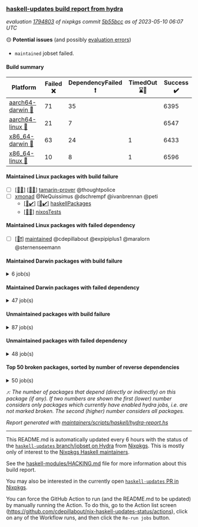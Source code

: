 ### [haskell-updates build report from hydra](https://hydra.nixos.org/jobset/nixpkgs/haskell-updates)
*evaluation [1794803](https://hydra.nixos.org/eval/1794803) of nixpkgs commit [5b55bcc](https://github.com/NixOS/nixpkgs/commits/5b55bccfe26c0f9dde7b4cad4a2bc4b90d1d00b6) as of 2023-05-10 06:07 UTC*

:yellow_circle: **Potential issues** (and possibly [evaluation errors](https://hydra.nixos.org/jobset/nixpkgs/haskell-updates))
  * `maintained` jobset failed.

#### Build summary

 | Platform | Failed :x: | DependencyFailed :heavy_exclamation_mark: | TimedOut :hourglass::no_entry_sign: | Success :heavy_check_mark: | 
 | --- | --- | --- | --- | --- | 
 | [aarch64-darwin :green_apple:](https://hydra.nixos.org/eval/1794803?filter=.aarch64-darwin) | 71 | 35 |  | 6395 | 
 | [aarch64-linux :iphone:](https://hydra.nixos.org/eval/1794803?filter=.aarch64-linux) | 21 | 7 |  | 6547 | 
 | [x86_64-darwin :apple:](https://hydra.nixos.org/eval/1794803?filter=.x86_64-darwin) | 63 | 24 | 1 | 6433 | 
 | [x86_64-linux :penguin:](https://hydra.nixos.org/eval/1794803?filter=.x86_64-linux) | 10 | 8 | 1 | 6596 | 
#### Maintained Linux packages with build failure
- [ ] [[:iphone::x:]](https://hydra.nixos.org/build/219206691) [[:penguin::x:]](https://hydra.nixos.org/build/219211399) [tamarin-prover](https://hydra.nixos.org/eval/1794803?filter=tamarin-prover) @thoughtpolice
- [ ] [xmonad](https://hydra.nixos.org/eval/1794803?filter=xmonad) @NeQuissimus @dschrempf @ivanbrennan @peti
  - [[:iphone::heavy_check_mark:]](https://hydra.nixos.org/build/219199025) [[:penguin::heavy_check_mark:]](https://hydra.nixos.org/build/219191350) [haskellPackages](https://hydra.nixos.org/eval/1794803?filter=haskellPackages.xmonad)
  -  [[:penguin::x:]](https://hydra.nixos.org/build/219248113) [nixosTests](https://hydra.nixos.org/eval/1794803?filter=nixosTests.xmonad)
#### Maintained Linux packages with failed dependency
- [ ] [[:penguin::heavy_exclamation_mark:]](https://hydra.nixos.org/build/219248091) [maintained](https://hydra.nixos.org/eval/1794803?filter=maintained) @cdepillabout @expipiplus1 @maralorn @sternenseemann
#### Maintained Darwin packages with build failure
<details><summary>6 job(s) </summary>

- [ ] [ghc942](https://hydra.nixos.org/eval/1794803?filter=ghc942) @cdepillabout @expipiplus1 @guibou @maralorn @sternenseemann
  - [[:green_apple::heavy_check_mark:]](https://hydra.nixos.org/build/219206786) [[:apple::heavy_check_mark:]](https://hydra.nixos.org/build/219212121) [haskell.compiler](https://hydra.nixos.org/eval/1794803?filter=haskell.compiler.ghc942)
  - [[:green_apple::heavy_check_mark:]](https://hydra.nixos.org/build/219199824) [[:apple::x:]](https://hydra.nixos.org/build/219214304) [haskell.compiler.native-bignum](https://hydra.nixos.org/eval/1794803?filter=haskell.compiler.native-bignum.ghc942)
- [ ] [gitit](https://hydra.nixos.org/eval/1794803?filter=gitit) @Profpatsch @sternenseemann
  - [[:green_apple::x:]](https://hydra.nixos.org/build/219197421) [[:apple::heavy_check_mark:]](https://hydra.nixos.org/build/219216497) [toplevel](https://hydra.nixos.org/eval/1794803?filter=gitit)
  - [[:green_apple::heavy_check_mark:]](https://hydra.nixos.org/build/219207933) [[:apple::heavy_check_mark:]](https://hydra.nixos.org/build/219216311) [haskellPackages](https://hydra.nixos.org/eval/1794803?filter=haskellPackages.gitit)
</details>

#### Maintained Darwin packages with failed dependency
<details><summary>47 job(s) </summary>

- [ ] [cabal2nix](https://hydra.nixos.org/eval/1794803?filter=cabal2nix) @sternenseemann
  - [[:green_apple::heavy_exclamation_mark:]](https://hydra.nixos.org/build/219231094) [[:apple::heavy_exclamation_mark:]](https://hydra.nixos.org/build/219231087) [toplevel](https://hydra.nixos.org/eval/1794803?filter=cabal2nix)
  - [[:green_apple::heavy_check_mark:]](https://hydra.nixos.org/build/219199806) [[:apple::heavy_check_mark:]](https://hydra.nixos.org/build/219193141) [haskell.packages.ghc8107](https://hydra.nixos.org/eval/1794803?filter=haskell.packages.ghc8107.cabal2nix)
  -  [[:apple::heavy_check_mark:]](https://hydra.nixos.org/build/219199709) [haskell.packages.ghc884](https://hydra.nixos.org/eval/1794803?filter=haskell.packages.ghc884.cabal2nix)
  - [[:green_apple::heavy_check_mark:]](https://hydra.nixos.org/build/219216702) [[:apple::heavy_check_mark:]](https://hydra.nixos.org/build/219196500) [haskell.packages.ghc902](https://hydra.nixos.org/eval/1794803?filter=haskell.packages.ghc902.cabal2nix)
  - [[:green_apple::heavy_check_mark:]](https://hydra.nixos.org/build/219194533) [[:apple::heavy_check_mark:]](https://hydra.nixos.org/build/219215169) [haskell.packages.ghc924](https://hydra.nixos.org/eval/1794803?filter=haskell.packages.ghc924.cabal2nix)
  - [[:green_apple::heavy_check_mark:]](https://hydra.nixos.org/build/219198999) [[:apple::heavy_check_mark:]](https://hydra.nixos.org/build/219204375) [haskell.packages.ghc925](https://hydra.nixos.org/eval/1794803?filter=haskell.packages.ghc925.cabal2nix)
  - [[:green_apple::heavy_check_mark:]](https://hydra.nixos.org/build/219192578) [[:apple::heavy_check_mark:]](https://hydra.nixos.org/build/219197198) [haskell.packages.ghc926](https://hydra.nixos.org/eval/1794803?filter=haskell.packages.ghc926.cabal2nix)
  - [[:green_apple::heavy_check_mark:]](https://hydra.nixos.org/build/219195695) [[:apple::heavy_check_mark:]](https://hydra.nixos.org/build/219199571) [haskell.packages.ghc927](https://hydra.nixos.org/eval/1794803?filter=haskell.packages.ghc927.cabal2nix)
  - [[:green_apple::heavy_check_mark:]](https://hydra.nixos.org/build/219193476) [[:apple::heavy_check_mark:]](https://hydra.nixos.org/build/219192737) [haskell.packages.ghc945](https://hydra.nixos.org/eval/1794803?filter=haskell.packages.ghc945.cabal2nix)
  - [[:green_apple::heavy_check_mark:]](https://hydra.nixos.org/build/219207103) [[:apple::heavy_check_mark:]](https://hydra.nixos.org/build/219195317) [haskellPackages](https://hydra.nixos.org/eval/1794803?filter=haskellPackages.cabal2nix)
- [ ] [cachix](https://hydra.nixos.org/eval/1794803?filter=cachix) @domenkozar
  - [[:green_apple::heavy_exclamation_mark:]](https://hydra.nixos.org/build/219231060) [[:apple::heavy_exclamation_mark:]](https://hydra.nixos.org/build/219231054) [toplevel](https://hydra.nixos.org/eval/1794803?filter=cachix)
  - [[:green_apple::heavy_check_mark:]](https://hydra.nixos.org/build/219191837) [[:apple::heavy_check_mark:]](https://hydra.nixos.org/build/219211540) [haskellPackages](https://hydra.nixos.org/eval/1794803?filter=haskellPackages.cachix)
- [ ] [[:green_apple::heavy_exclamation_mark:]](https://hydra.nixos.org/build/219231112) [[:apple::heavy_exclamation_mark:]](https://hydra.nixos.org/build/219231001) [haskellPackages.cachix_1_3_3](https://hydra.nixos.org/eval/1794803?filter=haskellPackages.cachix_1_3_3) @domenkozar
- [ ] [ghc](https://hydra.nixos.org/eval/1794803?filter=ghc) @cdepillabout @expipiplus1 @guibou @maralorn @sternenseemann
  - [[:green_apple::heavy_check_mark:]](https://hydra.nixos.org/build/219215773) [[:apple::heavy_check_mark:]](https://hydra.nixos.org/build/219192514) [haskellPackages](https://hydra.nixos.org/eval/1794803?filter=haskellPackages.ghc)
  - [[:green_apple::heavy_check_mark:]](https://hydra.nixos.org/build/219247930) [[:apple::heavy_check_mark:]](https://hydra.nixos.org/build/219247940) [pkgsCross.ghcjs.haskell.packages.ghcHEAD](https://hydra.nixos.org/eval/1794803?filter=pkgsCross.ghcjs.haskell.packages.ghcHEAD.ghc)
  - [[:green_apple::heavy_exclamation_mark:]](https://hydra.nixos.org/build/219231018) [[:apple::heavy_exclamation_mark:]](https://hydra.nixos.org/build/219231066) [pkgsCross.ghcjs.haskellPackages](https://hydra.nixos.org/eval/1794803?filter=pkgsCross.ghcjs.haskellPackages.ghc)
- [ ] [[:green_apple::heavy_exclamation_mark:]](https://hydra.nixos.org/build/219230973) [[:apple::heavy_exclamation_mark:]](https://hydra.nixos.org/build/219230978) [hci](https://hydra.nixos.org/eval/1794803?filter=hci) @roberth
- [ ] [hercules-ci-agent](https://hydra.nixos.org/eval/1794803?filter=hercules-ci-agent) @roberth
  - [[:green_apple::heavy_exclamation_mark:]](https://hydra.nixos.org/build/219230989) [[:apple::heavy_exclamation_mark:]](https://hydra.nixos.org/build/219230963) [toplevel](https://hydra.nixos.org/eval/1794803?filter=hercules-ci-agent)
  - [[:green_apple::heavy_exclamation_mark:]](https://hydra.nixos.org/build/219231036) [[:apple::heavy_exclamation_mark:]](https://hydra.nixos.org/build/219231027) [haskellPackages](https://hydra.nixos.org/eval/1794803?filter=haskellPackages.hercules-ci-agent)
- [ ] [[:green_apple::heavy_exclamation_mark:]](https://hydra.nixos.org/build/219230999) [[:apple::heavy_exclamation_mark:]](https://hydra.nixos.org/build/219231093) [haskellPackages.hercules-ci-cli](https://hydra.nixos.org/eval/1794803?filter=haskellPackages.hercules-ci-cli) @roberth
- [ ] [[:green_apple::heavy_exclamation_mark:]](https://hydra.nixos.org/build/219231012) [[:apple::heavy_exclamation_mark:]](https://hydra.nixos.org/build/219230983) [haskellPackages.hercules-ci-cnix-expr](https://hydra.nixos.org/eval/1794803?filter=haskellPackages.hercules-ci-cnix-expr) @roberth
- [ ] [hercules-ci-cnix-store](https://hydra.nixos.org/eval/1794803?filter=hercules-ci-cnix-store) @roberth
  - [[:green_apple::heavy_exclamation_mark:]](https://hydra.nixos.org/build/219231020) [[:apple::heavy_exclamation_mark:]](https://hydra.nixos.org/build/219230976) [haskellPackages](https://hydra.nixos.org/eval/1794803?filter=haskellPackages.hercules-ci-cnix-store)
  - [[:green_apple::heavy_exclamation_mark:]](https://hydra.nixos.org/build/219231063) [[:apple::heavy_exclamation_mark:]](https://hydra.nixos.org/build/219230979) [tests.haskell.cabalSdist](https://hydra.nixos.org/eval/1794803?filter=tests.haskell.cabalSdist.hercules-ci-cnix-store)
- [ ] [nix-paths](https://hydra.nixos.org/eval/1794803?filter=nix-paths) @peti
  - [[:green_apple::heavy_exclamation_mark:]](https://hydra.nixos.org/build/219231091) [[:apple::heavy_exclamation_mark:]](https://hydra.nixos.org/build/219230964) [haskell.packages.ghc8107](https://hydra.nixos.org/eval/1794803?filter=haskell.packages.ghc8107.nix-paths)
  -  [[:apple::heavy_exclamation_mark:]](https://hydra.nixos.org/build/219230960) [haskell.packages.ghc884](https://hydra.nixos.org/eval/1794803?filter=haskell.packages.ghc884.nix-paths)
  - [[:green_apple::heavy_exclamation_mark:]](https://hydra.nixos.org/build/219231088) [[:apple::heavy_exclamation_mark:]](https://hydra.nixos.org/build/219231003) [haskell.packages.ghc902](https://hydra.nixos.org/eval/1794803?filter=haskell.packages.ghc902.nix-paths)
  - [[:green_apple::heavy_exclamation_mark:]](https://hydra.nixos.org/build/219231040) [[:apple::heavy_exclamation_mark:]](https://hydra.nixos.org/build/219231007) [haskell.packages.ghc924](https://hydra.nixos.org/eval/1794803?filter=haskell.packages.ghc924.nix-paths)
  - [[:green_apple::heavy_exclamation_mark:]](https://hydra.nixos.org/build/219231019) [[:apple::heavy_exclamation_mark:]](https://hydra.nixos.org/build/219231055) [haskell.packages.ghc925](https://hydra.nixos.org/eval/1794803?filter=haskell.packages.ghc925.nix-paths)
  - [[:green_apple::heavy_exclamation_mark:]](https://hydra.nixos.org/build/219230996) [[:apple::heavy_exclamation_mark:]](https://hydra.nixos.org/build/219231114) [haskell.packages.ghc926](https://hydra.nixos.org/eval/1794803?filter=haskell.packages.ghc926.nix-paths)
  - [[:green_apple::heavy_exclamation_mark:]](https://hydra.nixos.org/build/219231061) [[:apple::heavy_exclamation_mark:]](https://hydra.nixos.org/build/219231023) [haskell.packages.ghc927](https://hydra.nixos.org/eval/1794803?filter=haskell.packages.ghc927.nix-paths)
  - [[:green_apple::heavy_exclamation_mark:]](https://hydra.nixos.org/build/219231102) [[:apple::heavy_exclamation_mark:]](https://hydra.nixos.org/build/219230981) [haskell.packages.ghc945](https://hydra.nixos.org/eval/1794803?filter=haskell.packages.ghc945.nix-paths)
  - [[:green_apple::heavy_exclamation_mark:]](https://hydra.nixos.org/build/219231064) [[:apple::heavy_exclamation_mark:]](https://hydra.nixos.org/build/219231089) [haskell.packages.ghc961](https://hydra.nixos.org/eval/1794803?filter=haskell.packages.ghc961.nix-paths)
  - [[:green_apple::heavy_exclamation_mark:]](https://hydra.nixos.org/build/219231041) [[:apple::heavy_exclamation_mark:]](https://hydra.nixos.org/build/219230961) [haskellPackages](https://hydra.nixos.org/eval/1794803?filter=haskellPackages.nix-paths)
- [ ] [nvfetcher](https://hydra.nixos.org/eval/1794803?filter=nvfetcher) @berberman
  - [[:green_apple::heavy_exclamation_mark:]](https://hydra.nixos.org/build/219231026) [[:apple::heavy_exclamation_mark:]](https://hydra.nixos.org/build/219231014) [toplevel](https://hydra.nixos.org/eval/1794803?filter=nvfetcher)
  - [[:green_apple::heavy_exclamation_mark:]](https://hydra.nixos.org/build/219231068) [[:apple::heavy_exclamation_mark:]](https://hydra.nixos.org/build/219231106) [haskellPackages](https://hydra.nixos.org/eval/1794803?filter=haskellPackages.nvfetcher)
- [ ] [[:green_apple::heavy_exclamation_mark:]](https://hydra.nixos.org/build/219198909) [[:apple::heavy_exclamation_mark:]](https://hydra.nixos.org/build/219189818) [haskellPackages.streamly-archive](https://hydra.nixos.org/eval/1794803?filter=haskellPackages.streamly-archive) @shlok
- [ ] [[:green_apple::heavy_exclamation_mark:]](https://hydra.nixos.org/build/219201038) [[:apple::heavy_exclamation_mark:]](https://hydra.nixos.org/build/219214899) [haskellPackages.streamly-lmdb](https://hydra.nixos.org/eval/1794803?filter=haskellPackages.streamly-lmdb) @shlok
- [ ] [update-nix-fetchgit](https://hydra.nixos.org/eval/1794803?filter=update-nix-fetchgit) @expipiplus1 @sorki
  - [[:green_apple::heavy_exclamation_mark:]](https://hydra.nixos.org/build/219231090) [[:apple::heavy_exclamation_mark:]](https://hydra.nixos.org/build/219231017) [toplevel](https://hydra.nixos.org/eval/1794803?filter=update-nix-fetchgit)
  - [[:green_apple::heavy_exclamation_mark:]](https://hydra.nixos.org/build/219231103) [[:apple::heavy_exclamation_mark:]](https://hydra.nixos.org/build/219231073) [haskellPackages](https://hydra.nixos.org/eval/1794803?filter=haskellPackages.update-nix-fetchgit)
</details>

#### Unmaintained packages with build failure
<details><summary>87 job(s) </summary>

- [ ] [[:green_apple::x:]](https://hydra.nixos.org/build/219201136) [[:iphone::heavy_check_mark:]](https://hydra.nixos.org/build/219214302) [[:apple::heavy_check_mark:]](https://hydra.nixos.org/build/219205904) [[:penguin::heavy_check_mark:]](https://hydra.nixos.org/build/219189776) [haskellPackages.di-core](https://hydra.nixos.org/eval/1794803?filter=haskellPackages.di-core)  :arrow_heading_up: 8 | 11
- [ ] [[:green_apple::heavy_check_mark:]](https://hydra.nixos.org/build/219202605) [[:iphone::heavy_check_mark:]](https://hydra.nixos.org/build/219190722) [[:apple::heavy_check_mark:]](https://hydra.nixos.org/build/219209061) [[:penguin::x:]](https://hydra.nixos.org/build/219195171) [haskellPackages.scheduler](https://hydra.nixos.org/eval/1794803?filter=haskellPackages.scheduler)  :arrow_heading_up: 4 | 11
- [ ] [[:green_apple::heavy_check_mark:]](https://hydra.nixos.org/build/219204081) [[:iphone::x:]](https://hydra.nixos.org/build/219208713) [[:apple::heavy_check_mark:]](https://hydra.nixos.org/build/219193602) [[:penguin::heavy_check_mark:]](https://hydra.nixos.org/build/219190208) [haskellPackages.aern2-mp](https://hydra.nixos.org/eval/1794803?filter=haskellPackages.aern2-mp)  :arrow_heading_up: 3 | 6
- [ ] [[:green_apple::x:]](https://hydra.nixos.org/build/219216755) [[:iphone::heavy_check_mark:]](https://hydra.nixos.org/build/219192662) [[:apple::heavy_check_mark:]](https://hydra.nixos.org/build/219210886) [[:penguin::heavy_check_mark:]](https://hydra.nixos.org/build/219207716) [haskellPackages.junit-xml](https://hydra.nixos.org/eval/1794803?filter=haskellPackages.junit-xml)  :arrow_heading_up: 1 | 9
- [ ] [[:green_apple::x:]](https://hydra.nixos.org/build/219207130) [[:iphone::x:]](https://hydra.nixos.org/build/219204805) [[:apple::heavy_check_mark:]](https://hydra.nixos.org/build/219205082) [[:penguin::heavy_check_mark:]](https://hydra.nixos.org/build/219198260) [haskellPackages.hw-simd](https://hydra.nixos.org/eval/1794803?filter=haskellPackages.hw-simd)  :arrow_heading_up: 1 | 8
- [ ] [[:green_apple::heavy_check_mark:]](https://hydra.nixos.org/build/219196316) [[:iphone::heavy_check_mark:]](https://hydra.nixos.org/build/219189735) [[:apple::x:]](https://hydra.nixos.org/build/219192979) [[:penguin::heavy_check_mark:]](https://hydra.nixos.org/build/219211138) [haskellPackages.generics-eot](https://hydra.nixos.org/eval/1794803?filter=haskellPackages.generics-eot)  :arrow_heading_up: 1 | 5
- [ ] [[:green_apple::x:]](https://hydra.nixos.org/build/219248108) [[:iphone::heavy_check_mark:]](https://hydra.nixos.org/build/219248120) [[:apple::x:]](https://hydra.nixos.org/build/219248109) [[:penguin::heavy_check_mark:]](https://hydra.nixos.org/build/219248068) [haskellPackages.inline-r](https://hydra.nixos.org/eval/1794803?filter=haskellPackages.inline-r)  :arrow_heading_up: 1 | 4
- [ ] [[:green_apple::heavy_check_mark:]](https://hydra.nixos.org/build/219215993) [[:iphone::x:]](https://hydra.nixos.org/build/219191433) [[:apple::heavy_check_mark:]](https://hydra.nixos.org/build/219209103) [[:penguin::heavy_check_mark:]](https://hydra.nixos.org/build/219212646) [haskellPackages.long-double](https://hydra.nixos.org/eval/1794803?filter=haskellPackages.long-double)  :arrow_heading_up: 1 | 2
- [ ] [[:green_apple::x:]](https://hydra.nixos.org/build/219201786) [[:iphone::heavy_check_mark:]](https://hydra.nixos.org/build/219189641) [[:apple::x:]](https://hydra.nixos.org/build/219203830) [[:penguin::heavy_check_mark:]](https://hydra.nixos.org/build/219195361) [haskellPackages.posix-socket](https://hydra.nixos.org/eval/1794803?filter=haskellPackages.posix-socket)  :arrow_heading_up: 1 | 2
- [ ] [[:green_apple::x:]](https://hydra.nixos.org/build/219192020) [[:iphone::heavy_check_mark:]](https://hydra.nixos.org/build/219212314) [[:apple::heavy_check_mark:]](https://hydra.nixos.org/build/219204856) [[:penguin::heavy_check_mark:]](https://hydra.nixos.org/build/219207109) [haskellPackages.sequence-formats](https://hydra.nixos.org/eval/1794803?filter=haskellPackages.sequence-formats)  :arrow_heading_up: 1 | 2
- [ ] [[:green_apple::x:]](https://hydra.nixos.org/build/219206799) [[:iphone::heavy_check_mark:]](https://hydra.nixos.org/build/219196636) [[:apple::x:]](https://hydra.nixos.org/build/219193342) [[:penguin::heavy_check_mark:]](https://hydra.nixos.org/build/219193463) [haskellPackages.gi-gdkx11](https://hydra.nixos.org/eval/1794803?filter=haskellPackages.gi-gdkx11)  :arrow_heading_up: 1 | 1
- [ ] [[:green_apple::heavy_check_mark:]](https://hydra.nixos.org/build/219190253) [[:iphone::x:]](https://hydra.nixos.org/build/219191151) [[:apple::heavy_check_mark:]](https://hydra.nixos.org/build/219215961) [[:penguin::heavy_check_mark:]](https://hydra.nixos.org/build/219194229) [haskellPackages.nlopt-haskell](https://hydra.nixos.org/eval/1794803?filter=haskellPackages.nlopt-haskell)  :arrow_heading_up: 1 | 1
- [ ] [[:green_apple::x:]](https://hydra.nixos.org/build/219199997) [[:iphone::heavy_check_mark:]](https://hydra.nixos.org/build/219248090) [[:apple::x:]](https://hydra.nixos.org/build/219192454) [[:penguin::heavy_check_mark:]](https://hydra.nixos.org/build/219248124) [haskellPackages.openal-ffi](https://hydra.nixos.org/eval/1794803?filter=haskellPackages.openal-ffi)  :arrow_heading_up: 1 | 1
- [ ] [[:green_apple::x:]](https://hydra.nixos.org/build/219190673) [[:iphone::x:]](https://hydra.nixos.org/build/219193350) [[:apple::x:]](https://hydra.nixos.org/build/219211602) [[:penguin::x:]](https://hydra.nixos.org/build/219208055) [haskellPackages.srtree](https://hydra.nixos.org/eval/1794803?filter=haskellPackages.srtree)  :arrow_heading_up: 1 | 1
- [ ] [[:apple::x:]](https://hydra.nixos.org/build/219200064) [[:penguin::heavy_check_mark:]](https://hydra.nixos.org/build/219204384) [haskellPackages.swisstable](https://hydra.nixos.org/eval/1794803?filter=haskellPackages.swisstable)  :arrow_heading_up: 1 | 1
- [ ] [[:green_apple::heavy_exclamation_mark:]](https://hydra.nixos.org/build/219212037) [[:iphone::x:]](https://hydra.nixos.org/build/219191034) [[:apple::heavy_check_mark:]](https://hydra.nixos.org/build/219196964) [[:penguin::heavy_check_mark:]](https://hydra.nixos.org/build/219209303) [haskellPackages.pretty-diff](https://hydra.nixos.org/eval/1794803?filter=haskellPackages.pretty-diff)  :arrow_heading_up: 0 | 12
- [ ] [[:green_apple::heavy_check_mark:]](https://hydra.nixos.org/build/219205927) [[:iphone::x:]](https://hydra.nixos.org/build/219189897) [[:apple::heavy_check_mark:]](https://hydra.nixos.org/build/219205193) [[:penguin::heavy_check_mark:]](https://hydra.nixos.org/build/219206513) [haskellPackages.freetype2](https://hydra.nixos.org/eval/1794803?filter=haskellPackages.freetype2)  :arrow_heading_up: 0 | 11
- [ ] [[:green_apple::x:]](https://hydra.nixos.org/build/219201533) [[:iphone::heavy_check_mark:]](https://hydra.nixos.org/build/219194735) [[:apple::x:]](https://hydra.nixos.org/build/219192301) [[:penguin::heavy_check_mark:]](https://hydra.nixos.org/build/219215994) [haskellPackages.llvm-tf](https://hydra.nixos.org/eval/1794803?filter=haskellPackages.llvm-tf)  :arrow_heading_up: 0 | 6
- [ ] [[:green_apple::x:]](https://hydra.nixos.org/build/219192860) [[:iphone::heavy_check_mark:]](https://hydra.nixos.org/build/219206695) [[:apple::x:]](https://hydra.nixos.org/build/219194698) [[:penguin::heavy_check_mark:]](https://hydra.nixos.org/build/219205972) [haskellPackages.pipes-zlib](https://hydra.nixos.org/eval/1794803?filter=haskellPackages.pipes-zlib)  :arrow_heading_up: 0 | 5
- [ ] [[:green_apple::x:]](https://hydra.nixos.org/build/219215154) [[:iphone::heavy_check_mark:]](https://hydra.nixos.org/build/219190010) [[:apple::heavy_check_mark:]](https://hydra.nixos.org/build/219199971) [[:penguin::heavy_check_mark:]](https://hydra.nixos.org/build/219198029) [haskellPackages.folds](https://hydra.nixos.org/eval/1794803?filter=haskellPackages.folds)  :arrow_heading_up: 0 | 3
- [ ] [[:green_apple::x:]](https://hydra.nixos.org/build/219209246) [[:iphone::heavy_check_mark:]](https://hydra.nixos.org/build/219206311) [[:apple::heavy_check_mark:]](https://hydra.nixos.org/build/219204472) [[:penguin::heavy_check_mark:]](https://hydra.nixos.org/build/219203864) [haskellPackages.gauge](https://hydra.nixos.org/eval/1794803?filter=haskellPackages.gauge)  :arrow_heading_up: 0 | 3
- [ ] [[:green_apple::x:]](https://hydra.nixos.org/build/219204723) [[:iphone::x:]](https://hydra.nixos.org/build/219192031) [[:apple::heavy_check_mark:]](https://hydra.nixos.org/build/219198544) [[:penguin::heavy_check_mark:]](https://hydra.nixos.org/build/219201619) [haskellPackages.picosat](https://hydra.nixos.org/eval/1794803?filter=haskellPackages.picosat)  :arrow_heading_up: 0 | 3
- [ ] [[:green_apple::x:]](https://hydra.nixos.org/build/219194263) [[:iphone::heavy_check_mark:]](https://hydra.nixos.org/build/219194130) [[:apple::heavy_check_mark:]](https://hydra.nixos.org/build/219204734) [[:penguin::heavy_check_mark:]](https://hydra.nixos.org/build/219207764) [haskellPackages.LibZip](https://hydra.nixos.org/eval/1794803?filter=haskellPackages.LibZip)  :arrow_heading_up: 0 | 2
- [ ] [[:green_apple::heavy_check_mark:]](https://hydra.nixos.org/build/219203664) [[:iphone::x:]](https://hydra.nixos.org/build/219190477) [[:apple::x:]](https://hydra.nixos.org/build/219206109) [[:penguin::heavy_check_mark:]](https://hydra.nixos.org/build/219212917) [haskellPackages.quic](https://hydra.nixos.org/eval/1794803?filter=haskellPackages.quic)  :arrow_heading_up: 0 | 2
- [ ] [[:green_apple::x:]](https://hydra.nixos.org/build/219212803) [[:iphone::heavy_check_mark:]](https://hydra.nixos.org/build/219203451) [[:apple::heavy_check_mark:]](https://hydra.nixos.org/build/219198522) [[:penguin::heavy_check_mark:]](https://hydra.nixos.org/build/219211928) [haskellPackages.rocksdb-haskell](https://hydra.nixos.org/eval/1794803?filter=haskellPackages.rocksdb-haskell)  :arrow_heading_up: 0 | 2
- [ ] [[:green_apple::x:]](https://hydra.nixos.org/build/219212282) [[:iphone::heavy_check_mark:]](https://hydra.nixos.org/build/219196692) [[:apple::x:]](https://hydra.nixos.org/build/219216317) [[:penguin::heavy_check_mark:]](https://hydra.nixos.org/build/219195800) [haskellPackages.h-raylib](https://hydra.nixos.org/eval/1794803?filter=haskellPackages.h-raylib)  :arrow_heading_up: 0 | 1
- [ ] [[:green_apple::x:]](https://hydra.nixos.org/build/219197457) [[:iphone::heavy_check_mark:]](https://hydra.nixos.org/build/219210166) [[:apple::x:]](https://hydra.nixos.org/build/219205952) [[:penguin::heavy_check_mark:]](https://hydra.nixos.org/build/219198701) [haskellPackages.hamid](https://hydra.nixos.org/eval/1794803?filter=haskellPackages.hamid)  :arrow_heading_up: 0 | 1
- [ ] [[:green_apple::heavy_check_mark:]](https://hydra.nixos.org/build/219213421) [[:iphone::heavy_check_mark:]](https://hydra.nixos.org/build/219206441) [[:apple::x:]](https://hydra.nixos.org/build/219210384) [[:penguin::heavy_check_mark:]](https://hydra.nixos.org/build/219204140) [haskellPackages.hmatrix-morpheus](https://hydra.nixos.org/eval/1794803?filter=haskellPackages.hmatrix-morpheus)  :arrow_heading_up: 0 | 1
- [ ] [[:green_apple::x:]](https://hydra.nixos.org/build/219191152) [[:iphone::heavy_check_mark:]](https://hydra.nixos.org/build/219215000) [[:apple::x:]](https://hydra.nixos.org/build/219194365) [[:penguin::heavy_check_mark:]](https://hydra.nixos.org/build/219200620) [haskellPackages.huckleberry](https://hydra.nixos.org/eval/1794803?filter=haskellPackages.huckleberry)  :arrow_heading_up: 0 | 1
- [ ] [[:green_apple::x:]](https://hydra.nixos.org/build/219196476) [[:iphone::heavy_check_mark:]](https://hydra.nixos.org/build/219192587) [[:apple::x:]](https://hydra.nixos.org/build/219192372) [[:penguin::heavy_check_mark:]](https://hydra.nixos.org/build/219202252) [haskellPackages.select](https://hydra.nixos.org/eval/1794803?filter=haskellPackages.select)  :arrow_heading_up: 0 | 1
- [ ] [[:green_apple::heavy_check_mark:]](https://hydra.nixos.org/build/219201355) [[:iphone::x:]](https://hydra.nixos.org/build/219202163) [[:apple::heavy_check_mark:]](https://hydra.nixos.org/build/219191569) [[:penguin::heavy_check_mark:]](https://hydra.nixos.org/build/219203507) [haskellPackages.simple-vec3](https://hydra.nixos.org/eval/1794803?filter=haskellPackages.simple-vec3)  :arrow_heading_up: 0 | 1
- [ ] [[:green_apple::x:]](https://hydra.nixos.org/build/219203934) [[:iphone::heavy_check_mark:]](https://hydra.nixos.org/build/219208448) [[:apple::x:]](https://hydra.nixos.org/build/219204250) [[:penguin::heavy_check_mark:]](https://hydra.nixos.org/build/219204164) [haskellPackages.sysinfo](https://hydra.nixos.org/eval/1794803?filter=haskellPackages.sysinfo)  :arrow_heading_up: 0 | 1
- [ ] [[:green_apple::heavy_check_mark:]](https://hydra.nixos.org/build/219191006) [[:iphone::heavy_check_mark:]](https://hydra.nixos.org/build/219193557) [[:apple::x:]](https://hydra.nixos.org/build/219195573) [[:penguin::heavy_check_mark:]](https://hydra.nixos.org/build/219211022) [haskellPackages.FractalArt](https://hydra.nixos.org/eval/1794803?filter=haskellPackages.FractalArt) 
- [ ] [[:green_apple::heavy_check_mark:]](https://hydra.nixos.org/build/219198944) [[:iphone::x:]](https://hydra.nixos.org/build/219202918) [[:apple::heavy_check_mark:]](https://hydra.nixos.org/build/219196188) [[:penguin::heavy_check_mark:]](https://hydra.nixos.org/build/219194107) [haskellPackages.HsASA](https://hydra.nixos.org/eval/1794803?filter=haskellPackages.HsASA) 
- [ ] [[:green_apple::x:]](https://hydra.nixos.org/build/219196389) [[:iphone::heavy_check_mark:]](https://hydra.nixos.org/build/219192442) [[:apple::heavy_check_mark:]](https://hydra.nixos.org/build/219198254) [[:penguin::heavy_check_mark:]](https://hydra.nixos.org/build/219207193) [haskellPackages.agum](https://hydra.nixos.org/eval/1794803?filter=haskellPackages.agum) 
- [ ] [[:green_apple::x:]](https://hydra.nixos.org/build/219205375) [[:iphone::heavy_check_mark:]](https://hydra.nixos.org/build/219248081) [[:apple::x:]](https://hydra.nixos.org/build/219213054) [[:penguin::heavy_check_mark:]](https://hydra.nixos.org/build/219248080) [haskellPackages.al](https://hydra.nixos.org/eval/1794803?filter=haskellPackages.al) 
- [ ] [[:green_apple::x:]](https://hydra.nixos.org/build/219209221) [[:iphone::x:]](https://hydra.nixos.org/build/219214358) [[:apple::x:]](https://hydra.nixos.org/build/219213448) [[:penguin::x:]](https://hydra.nixos.org/build/219209527) [haskellPackages.directory-ospath-streaming](https://hydra.nixos.org/eval/1794803?filter=haskellPackages.directory-ospath-streaming) 
- [ ] [[:green_apple::x:]](https://hydra.nixos.org/build/219192477) [[:iphone::x:]](https://hydra.nixos.org/build/219200819) [[:apple::x:]](https://hydra.nixos.org/build/219196111) [[:penguin::x:]](https://hydra.nixos.org/build/219207076) [haskellPackages.disco](https://hydra.nixos.org/eval/1794803?filter=haskellPackages.disco) 
- [ ] [[:green_apple::x:]](https://hydra.nixos.org/build/219213237) [[:iphone::x:]](https://hydra.nixos.org/build/219211810) [[:apple::x:]](https://hydra.nixos.org/build/219190157) [[:penguin::heavy_check_mark:]](https://hydra.nixos.org/build/219191656) [haskellPackages.env-extra](https://hydra.nixos.org/eval/1794803?filter=haskellPackages.env-extra) 
- [ ] [[:green_apple::x:]](https://hydra.nixos.org/build/219195158) [[:iphone::heavy_check_mark:]](https://hydra.nixos.org/build/219192055) [[:apple::x:]](https://hydra.nixos.org/build/219205993) [[:penguin::heavy_check_mark:]](https://hydra.nixos.org/build/219203023) [haskellPackages.epub-tools](https://hydra.nixos.org/eval/1794803?filter=haskellPackages.epub-tools) 
- [ ] [[:green_apple::x:]](https://hydra.nixos.org/build/219192415) [[:iphone::heavy_check_mark:]](https://hydra.nixos.org/build/219199500) [[:apple::heavy_check_mark:]](https://hydra.nixos.org/build/219203306) [[:penguin::heavy_check_mark:]](https://hydra.nixos.org/build/219203757) [haskellPackages.executable-hash](https://hydra.nixos.org/eval/1794803?filter=haskellPackages.executable-hash) 
- [ ] [[:green_apple::x:]](https://hydra.nixos.org/build/219210627) [[:iphone::heavy_check_mark:]](https://hydra.nixos.org/build/219200526) [[:apple::x:]](https://hydra.nixos.org/build/219211867) [[:penguin::heavy_check_mark:]](https://hydra.nixos.org/build/219215675) [haskellPackages.float128](https://hydra.nixos.org/eval/1794803?filter=haskellPackages.float128) 
- [ ] [[:green_apple::x:]](https://hydra.nixos.org/build/219209371) [[:iphone::heavy_check_mark:]](https://hydra.nixos.org/build/219215163) [[:apple::x:]](https://hydra.nixos.org/build/219211904) [[:penguin::heavy_check_mark:]](https://hydra.nixos.org/build/219201710) [haskellPackages.fudgets](https://hydra.nixos.org/eval/1794803?filter=haskellPackages.fudgets) 
- [ ] [[:green_apple::x:]](https://hydra.nixos.org/build/219190165) [[:iphone::heavy_check_mark:]](https://hydra.nixos.org/build/219202338) [[:apple::x:]](https://hydra.nixos.org/build/219197099) [[:penguin::heavy_check_mark:]](https://hydra.nixos.org/build/219190263) [haskellPackages.gerrit](https://hydra.nixos.org/eval/1794803?filter=haskellPackages.gerrit) 
- [ ] [[:green_apple::x:]](https://hydra.nixos.org/build/219202470) [[:apple::x:]](https://hydra.nixos.org/build/219191354) [haskellPackages.gi-gtkosxapplication](https://hydra.nixos.org/eval/1794803?filter=haskellPackages.gi-gtkosxapplication) 
- [ ] [[:iphone::x:]](https://hydra.nixos.org/build/219248112) [[:penguin::x:]](https://hydra.nixos.org/build/219248049) [haskellPackages.grid-proto](https://hydra.nixos.org/eval/1794803?filter=haskellPackages.grid-proto) 
- [ ] [[:green_apple::x:]](https://hydra.nixos.org/build/219191406) [[:apple::x:]](https://hydra.nixos.org/build/219189552) [haskellPackages.gtk-mac-integration](https://hydra.nixos.org/eval/1794803?filter=haskellPackages.gtk-mac-integration) 
- [ ] [[:green_apple::x:]](https://hydra.nixos.org/build/219200023) [[:iphone::heavy_check_mark:]](https://hydra.nixos.org/build/219199740) [[:apple::x:]](https://hydra.nixos.org/build/219206374) [[:penguin::heavy_check_mark:]](https://hydra.nixos.org/build/219204029) [haskellPackages.gtk-traymanager](https://hydra.nixos.org/eval/1794803?filter=haskellPackages.gtk-traymanager) 
- [ ] [[:green_apple::x:]](https://hydra.nixos.org/build/219212725) [[:apple::x:]](https://hydra.nixos.org/build/219206161) [haskellPackages.gtk3-mac-integration](https://hydra.nixos.org/eval/1794803?filter=haskellPackages.gtk3-mac-integration) 
- [ ] [[:green_apple::x:]](https://hydra.nixos.org/build/219193740) [[:iphone::heavy_check_mark:]](https://hydra.nixos.org/build/219193395) [[:apple::x:]](https://hydra.nixos.org/build/219211864) [[:penguin::heavy_check_mark:]](https://hydra.nixos.org/build/219192245) [haskellPackages.highlight](https://hydra.nixos.org/eval/1794803?filter=haskellPackages.highlight) 
- [ ] [[:green_apple::x:]](https://hydra.nixos.org/build/219214703) [[:iphone::heavy_check_mark:]](https://hydra.nixos.org/build/219199173) [[:apple::x:]](https://hydra.nixos.org/build/219189747) [[:penguin::heavy_check_mark:]](https://hydra.nixos.org/build/219214199) [haskellPackages.hinotify-conduit](https://hydra.nixos.org/eval/1794803?filter=haskellPackages.hinotify-conduit) 
- [ ] [[:green_apple::heavy_check_mark:]](https://hydra.nixos.org/build/219205314) [[:iphone::x:]](https://hydra.nixos.org/build/219190025) [[:apple::heavy_check_mark:]](https://hydra.nixos.org/build/219212170) [[:penguin::heavy_check_mark:]](https://hydra.nixos.org/build/219211547) [haskellPackages.hjugement](https://hydra.nixos.org/eval/1794803?filter=haskellPackages.hjugement) 
- [ ] [[:green_apple::x:]](https://hydra.nixos.org/build/219201325) [[:iphone::heavy_check_mark:]](https://hydra.nixos.org/build/219215937) [[:apple::x:]](https://hydra.nixos.org/build/219193922) [[:penguin::heavy_check_mark:]](https://hydra.nixos.org/build/219209836) [haskellPackages.hsshellscript](https://hydra.nixos.org/eval/1794803?filter=haskellPackages.hsshellscript) 
- [ ] [[:green_apple::x:]](https://hydra.nixos.org/build/219202479) [[:iphone::heavy_check_mark:]](https://hydra.nixos.org/build/219213066) [[:apple::x:]](https://hydra.nixos.org/build/219200100) [[:penguin::heavy_check_mark:]](https://hydra.nixos.org/build/219208473) [haskellPackages.hssourceinfo](https://hydra.nixos.org/eval/1794803?filter=haskellPackages.hssourceinfo) 
- [ ] [[:green_apple::x:]](https://hydra.nixos.org/build/219190252) [[:iphone::heavy_check_mark:]](https://hydra.nixos.org/build/219216116) [[:apple::x:]](https://hydra.nixos.org/build/219207799) [[:penguin::heavy_check_mark:]](https://hydra.nixos.org/build/219215788) [haskellPackages.hunspell-hs](https://hydra.nixos.org/eval/1794803?filter=haskellPackages.hunspell-hs) 
- [ ] [[:apple::x:]](https://hydra.nixos.org/build/219215945) [[:penguin::heavy_check_mark:]](https://hydra.nixos.org/build/219195675) [haskellPackages.inline-asm](https://hydra.nixos.org/eval/1794803?filter=haskellPackages.inline-asm) 
- [ ] [[:green_apple::x:]](https://hydra.nixos.org/build/219193243) [[:iphone::heavy_check_mark:]](https://hydra.nixos.org/build/219207219) [[:apple::x:]](https://hydra.nixos.org/build/219202172) [[:penguin::heavy_check_mark:]](https://hydra.nixos.org/build/219209701) [haskellPackages.interprocess](https://hydra.nixos.org/eval/1794803?filter=haskellPackages.interprocess) 
- [ ] [[:green_apple::x:]](https://hydra.nixos.org/build/219195083) [[:iphone::heavy_check_mark:]](https://hydra.nixos.org/build/219206669) [[:apple::x:]](https://hydra.nixos.org/build/219192842) [[:penguin::heavy_check_mark:]](https://hydra.nixos.org/build/219207916) [haskellPackages.intricacy](https://hydra.nixos.org/eval/1794803?filter=haskellPackages.intricacy) 
- [ ] [[:green_apple::x:]](https://hydra.nixos.org/build/219195673) [[:iphone::heavy_check_mark:]](https://hydra.nixos.org/build/219199986) [[:apple::x:]](https://hydra.nixos.org/build/219201048) [[:penguin::heavy_check_mark:]](https://hydra.nixos.org/build/219193648) [haskellPackages.ipcvar](https://hydra.nixos.org/eval/1794803?filter=haskellPackages.ipcvar) 
- [ ] [[:green_apple::x:]](https://hydra.nixos.org/build/219209984) [[:apple::x:]](https://hydra.nixos.org/build/219206804) [haskellPackages.kqueue](https://hydra.nixos.org/eval/1794803?filter=haskellPackages.kqueue) 
- [ ] [[:green_apple::x:]](https://hydra.nixos.org/build/219194138) [[:iphone::x:]](https://hydra.nixos.org/build/219195478) [[:apple::x:]](https://hydra.nixos.org/build/219204451) [[:penguin::x:]](https://hydra.nixos.org/build/219196681) [haskellPackages.ldap-client-og](https://hydra.nixos.org/eval/1794803?filter=haskellPackages.ldap-client-og) 
- [ ] [[:green_apple::x:]](https://hydra.nixos.org/build/219211199) [[:iphone::heavy_check_mark:]](https://hydra.nixos.org/build/219202074) [[:apple::x:]](https://hydra.nixos.org/build/219210269) [[:penguin::heavy_check_mark:]](https://hydra.nixos.org/build/219213051) [haskellPackages.leveldb-haskell-fork](https://hydra.nixos.org/eval/1794803?filter=haskellPackages.leveldb-haskell-fork) 
- [ ] [[:green_apple::x:]](https://hydra.nixos.org/build/219193533) [[:iphone::heavy_check_mark:]](https://hydra.nixos.org/build/219215289) [[:apple::x:]](https://hydra.nixos.org/build/219203968) [[:penguin::heavy_check_mark:]](https://hydra.nixos.org/build/219205633) [haskellPackages.linux-framebuffer](https://hydra.nixos.org/eval/1794803?filter=haskellPackages.linux-framebuffer) 
- [ ] [[:green_apple::x:]](https://hydra.nixos.org/build/219207339) [[:iphone::heavy_check_mark:]](https://hydra.nixos.org/build/219197770) [[:apple::x:]](https://hydra.nixos.org/build/219212992) [[:penguin::heavy_check_mark:]](https://hydra.nixos.org/build/219192042) [haskellPackages.mediawiki2latex](https://hydra.nixos.org/eval/1794803?filter=haskellPackages.mediawiki2latex) 
- [ ] [[:green_apple::x:]](https://hydra.nixos.org/build/219203073) [[:iphone::heavy_check_mark:]](https://hydra.nixos.org/build/219202464) [[:apple::x:]](https://hydra.nixos.org/build/219194920) [[:penguin::heavy_check_mark:]](https://hydra.nixos.org/build/219190321) [haskellPackages.memfd](https://hydra.nixos.org/eval/1794803?filter=haskellPackages.memfd) 
- [ ] [[:green_apple::x:]](https://hydra.nixos.org/build/219210787) [[:iphone::heavy_check_mark:]](https://hydra.nixos.org/build/219192142) [[:apple::x:]](https://hydra.nixos.org/build/219193121) [[:penguin::heavy_check_mark:]](https://hydra.nixos.org/build/219207095) [haskellPackages.memzero](https://hydra.nixos.org/eval/1794803?filter=haskellPackages.memzero) 
- [ ] [[:green_apple::x:]](https://hydra.nixos.org/build/219203638) [[:iphone::heavy_check_mark:]](https://hydra.nixos.org/build/219190785) [[:apple::heavy_check_mark:]](https://hydra.nixos.org/build/219195617) [[:penguin::heavy_check_mark:]](https://hydra.nixos.org/build/219202602) [haskellPackages.perceptual-hash](https://hydra.nixos.org/eval/1794803?filter=haskellPackages.perceptual-hash) 
- [ ] [[:green_apple::x:]](https://hydra.nixos.org/build/219198619) [[:iphone::heavy_check_mark:]](https://hydra.nixos.org/build/219210740) [[:apple::x:]](https://hydra.nixos.org/build/219189870) [[:penguin::heavy_check_mark:]](https://hydra.nixos.org/build/219195276) [haskellPackages.persistent-pagination](https://hydra.nixos.org/eval/1794803?filter=haskellPackages.persistent-pagination) 
- [ ] [[:green_apple::x:]](https://hydra.nixos.org/build/219199579) [[:iphone::heavy_check_mark:]](https://hydra.nixos.org/build/219208144) [[:apple::x:]](https://hydra.nixos.org/build/219213250) [[:penguin::heavy_check_mark:]](https://hydra.nixos.org/build/219206366) [haskellPackages.phatsort](https://hydra.nixos.org/eval/1794803?filter=haskellPackages.phatsort) 
- [ ] [[:green_apple::x:]](https://hydra.nixos.org/build/219214578) [[:iphone::heavy_check_mark:]](https://hydra.nixos.org/build/219200709) [[:apple::x:]](https://hydra.nixos.org/build/219209828) [[:penguin::heavy_check_mark:]](https://hydra.nixos.org/build/219214194) [haskellPackages.ping-wrapper](https://hydra.nixos.org/eval/1794803?filter=haskellPackages.ping-wrapper) 
- [ ] [[:green_apple::x:]](https://hydra.nixos.org/build/219192100) [[:iphone::heavy_check_mark:]](https://hydra.nixos.org/build/219211894) [[:apple::x:]](https://hydra.nixos.org/build/219197768) [[:penguin::heavy_check_mark:]](https://hydra.nixos.org/build/219191440) [haskellPackages.posix-timer](https://hydra.nixos.org/eval/1794803?filter=haskellPackages.posix-timer) 
- [ ] [[:green_apple::heavy_check_mark:]](https://hydra.nixos.org/build/219205604) [[:iphone::heavy_check_mark:]](https://hydra.nixos.org/build/219216439) [[:apple::x:]](https://hydra.nixos.org/build/219192865) [[:penguin::heavy_check_mark:]](https://hydra.nixos.org/build/219207563) [haskellPackages.powerqueue-distributed](https://hydra.nixos.org/eval/1794803?filter=haskellPackages.powerqueue-distributed) 
- [ ] [[:green_apple::x:]](https://hydra.nixos.org/build/219216437) [[:iphone::heavy_check_mark:]](https://hydra.nixos.org/build/219197207) [[:apple::x:]](https://hydra.nixos.org/build/219194329) [[:penguin::heavy_check_mark:]](https://hydra.nixos.org/build/219194870) [haskellPackages.procex](https://hydra.nixos.org/eval/1794803?filter=haskellPackages.procex) 
- [ ] [[:green_apple::x:]](https://hydra.nixos.org/build/219210966) [[:iphone::heavy_check_mark:]](https://hydra.nixos.org/build/219196482) [[:apple::x:]](https://hydra.nixos.org/build/219195561) [[:penguin::heavy_check_mark:]](https://hydra.nixos.org/build/219189689) [haskellPackages.pthread](https://hydra.nixos.org/eval/1794803?filter=haskellPackages.pthread) 
- [ ] [[:green_apple::x:]](https://hydra.nixos.org/build/219212431) [[:iphone::heavy_check_mark:]](https://hydra.nixos.org/build/219191192) [[:apple::x:]](https://hydra.nixos.org/build/219191566) [[:penguin::heavy_check_mark:]](https://hydra.nixos.org/build/219195374) [haskellPackages.sandwich-webdriver](https://hydra.nixos.org/eval/1794803?filter=haskellPackages.sandwich-webdriver) 
- [ ] [[:green_apple::x:]](https://hydra.nixos.org/build/219207134) [[:iphone::heavy_check_mark:]](https://hydra.nixos.org/build/219199317) [[:apple::heavy_check_mark:]](https://hydra.nixos.org/build/219199321) [[:penguin::heavy_check_mark:]](https://hydra.nixos.org/build/219208786) [haskellPackages.scanner-attoparsec](https://hydra.nixos.org/eval/1794803?filter=haskellPackages.scanner-attoparsec) 
- [ ] [[:green_apple::x:]](https://hydra.nixos.org/build/219190255) [[:iphone::heavy_check_mark:]](https://hydra.nixos.org/build/219206825) [[:apple::x:]](https://hydra.nixos.org/build/219191709) [[:penguin::hourglass::no_entry_sign:]](https://hydra.nixos.org/build/219210029) [haskellPackages.servant-serialization](https://hydra.nixos.org/eval/1794803?filter=haskellPackages.servant-serialization) 
- [ ] [[:green_apple::x:]](https://hydra.nixos.org/build/219204464) [[:iphone::heavy_check_mark:]](https://hydra.nixos.org/build/219195736) [[:apple::x:]](https://hydra.nixos.org/build/219194986) [[:penguin::heavy_check_mark:]](https://hydra.nixos.org/build/219215902) [haskellPackages.shared-memory](https://hydra.nixos.org/eval/1794803?filter=haskellPackages.shared-memory) 
- [ ] [[:green_apple::x:]](https://hydra.nixos.org/build/219203353) [[:iphone::heavy_check_mark:]](https://hydra.nixos.org/build/219210052) [[:apple::x:]](https://hydra.nixos.org/build/219194751) [[:penguin::heavy_check_mark:]](https://hydra.nixos.org/build/219216667) [haskellPackages.tailfile-hinotify](https://hydra.nixos.org/eval/1794803?filter=haskellPackages.tailfile-hinotify) 
- [ ] [[:green_apple::x:]](https://hydra.nixos.org/build/219189931) [[:iphone::x:]](https://hydra.nixos.org/build/219204166) [[:apple::x:]](https://hydra.nixos.org/build/219213351) [[:penguin::x:]](https://hydra.nixos.org/build/219201570) [haskellPackages.unbound-kind-generics](https://hydra.nixos.org/eval/1794803?filter=haskellPackages.unbound-kind-generics) 
- [ ] [[:green_apple::x:]](https://hydra.nixos.org/build/219212155) [[:iphone::x:]](https://hydra.nixos.org/build/219202720) [[:apple::x:]](https://hydra.nixos.org/build/219195179) [[:penguin::x:]](https://hydra.nixos.org/build/219206235) [haskellPackages.wai-problem-details](https://hydra.nixos.org/eval/1794803?filter=haskellPackages.wai-problem-details) 
- [ ] [[:green_apple::x:]](https://hydra.nixos.org/build/219204113) [[:iphone::heavy_check_mark:]](https://hydra.nixos.org/build/219195234) [[:apple::heavy_check_mark:]](https://hydra.nixos.org/build/219203850) [[:penguin::heavy_check_mark:]](https://hydra.nixos.org/build/219201597) [tests.haskell.writers](https://hydra.nixos.org/eval/1794803?filter=tests.haskell.writers) 
- [ ] [[:green_apple::x:]](https://hydra.nixos.org/build/219215362) [[:iphone::x:]](https://hydra.nixos.org/build/219206704) [[:apple::heavy_check_mark:]](https://hydra.nixos.org/build/219191968) [[:penguin::heavy_check_mark:]](https://hydra.nixos.org/build/219214633) [haskellPackages.x86-64bit](https://hydra.nixos.org/eval/1794803?filter=haskellPackages.x86-64bit) 
- [ ] [[:green_apple::x:]](https://hydra.nixos.org/build/219192633) [[:iphone::heavy_check_mark:]](https://hydra.nixos.org/build/219216010) [[:apple::x:]](https://hydra.nixos.org/build/219192137) [[:penguin::heavy_check_mark:]](https://hydra.nixos.org/build/219204979) [haskellPackages.xmonad-utils](https://hydra.nixos.org/eval/1794803?filter=haskellPackages.xmonad-utils) 
- [ ] [[:green_apple::x:]](https://hydra.nixos.org/build/219190389) [[:iphone::heavy_check_mark:]](https://hydra.nixos.org/build/219210694) [[:apple::x:]](https://hydra.nixos.org/build/219195067) [[:penguin::heavy_check_mark:]](https://hydra.nixos.org/build/219200883) [haskellPackages.yoga](https://hydra.nixos.org/eval/1794803?filter=haskellPackages.yoga) 
- [ ] [[:green_apple::x:]](https://hydra.nixos.org/build/219215246) [[:iphone::heavy_check_mark:]](https://hydra.nixos.org/build/219209748) [[:apple::x:]](https://hydra.nixos.org/build/219215281) [[:penguin::heavy_check_mark:]](https://hydra.nixos.org/build/219209736) [haskellPackages.zot](https://hydra.nixos.org/eval/1794803?filter=haskellPackages.zot) 
- [ ] [[:green_apple::x:]](https://hydra.nixos.org/build/219216242) [[:iphone::heavy_check_mark:]](https://hydra.nixos.org/build/219209436) [[:apple::x:]](https://hydra.nixos.org/build/219192932) [[:penguin::heavy_check_mark:]](https://hydra.nixos.org/build/219210439) [haskellPackages.zxcvbn-c](https://hydra.nixos.org/eval/1794803?filter=haskellPackages.zxcvbn-c) 
</details>

#### Unmaintained packages with failed dependency
<details><summary>48 job(s) </summary>

- [ ] [[:green_apple::heavy_exclamation_mark:]](https://hydra.nixos.org/build/219198973) [[:iphone::heavy_check_mark:]](https://hydra.nixos.org/build/219202382) [[:apple::heavy_check_mark:]](https://hydra.nixos.org/build/219199337) [[:penguin::heavy_check_mark:]](https://hydra.nixos.org/build/219190003) [haskellPackages.di-handle](https://hydra.nixos.org/eval/1794803?filter=haskellPackages.di-handle)  :arrow_heading_up: 6 | 9
- [ ] [[:green_apple::heavy_exclamation_mark:]](https://hydra.nixos.org/build/219207040) [[:iphone::heavy_check_mark:]](https://hydra.nixos.org/build/219202068) [[:apple::heavy_check_mark:]](https://hydra.nixos.org/build/219201235) [[:penguin::heavy_check_mark:]](https://hydra.nixos.org/build/219204199) [haskellPackages.di-monad](https://hydra.nixos.org/eval/1794803?filter=haskellPackages.di-monad)  :arrow_heading_up: 6 | 9
- [ ] [[:green_apple::heavy_exclamation_mark:]](https://hydra.nixos.org/build/219197825) [[:iphone::heavy_check_mark:]](https://hydra.nixos.org/build/219202031) [[:apple::heavy_check_mark:]](https://hydra.nixos.org/build/219205065) [[:penguin::heavy_check_mark:]](https://hydra.nixos.org/build/219199690) [haskellPackages.di-df1](https://hydra.nixos.org/eval/1794803?filter=haskellPackages.di-df1)  :arrow_heading_up: 5 | 8
- [ ] [[:green_apple::heavy_check_mark:]](https://hydra.nixos.org/build/219202417) [[:iphone::heavy_check_mark:]](https://hydra.nixos.org/build/219205902) [[:apple::heavy_check_mark:]](https://hydra.nixos.org/build/219195870) [[:penguin::heavy_exclamation_mark:]](https://hydra.nixos.org/build/219214918) [haskellPackages.massiv](https://hydra.nixos.org/eval/1794803?filter=haskellPackages.massiv)  :arrow_heading_up: 3 | 9
- [ ] [[:green_apple::heavy_check_mark:]](https://hydra.nixos.org/build/219206562) [[:iphone::heavy_check_mark:]](https://hydra.nixos.org/build/219192174) [[:apple::heavy_check_mark:]](https://hydra.nixos.org/build/219204394) [[:penguin::heavy_exclamation_mark:]](https://hydra.nixos.org/build/219209323) [haskellPackages.Color](https://hydra.nixos.org/eval/1794803?filter=haskellPackages.Color)  :arrow_heading_up: 2 | 8
- [ ] [[:green_apple::heavy_check_mark:]](https://hydra.nixos.org/build/219194993) [[:iphone::heavy_exclamation_mark:]](https://hydra.nixos.org/build/219199969) [[:apple::heavy_check_mark:]](https://hydra.nixos.org/build/219199913) [[:penguin::heavy_check_mark:]](https://hydra.nixos.org/build/219209796) [haskellPackages.aern2-real](https://hydra.nixos.org/eval/1794803?filter=haskellPackages.aern2-real)  :arrow_heading_up: 2 | 4
- [ ] [[:green_apple::heavy_exclamation_mark:]](https://hydra.nixos.org/build/219200605) [[:iphone::heavy_check_mark:]](https://hydra.nixos.org/build/219216304) [[:apple::heavy_check_mark:]](https://hydra.nixos.org/build/219195281) [[:penguin::heavy_check_mark:]](https://hydra.nixos.org/build/219205009) [haskellPackages.di-polysemy](https://hydra.nixos.org/eval/1794803?filter=haskellPackages.di-polysemy)  :arrow_heading_up: 1 | 4
- [ ] [[:green_apple::heavy_check_mark:]](https://hydra.nixos.org/build/219199524) [[:iphone::heavy_exclamation_mark:]](https://hydra.nixos.org/build/219205352) [[:apple::heavy_check_mark:]](https://hydra.nixos.org/build/219208265) [[:penguin::heavy_check_mark:]](https://hydra.nixos.org/build/219190015) [haskellPackages.aern2-fun](https://hydra.nixos.org/eval/1794803?filter=haskellPackages.aern2-fun)  :arrow_heading_up: 1 | 3
- [ ] [[:green_apple::heavy_exclamation_mark:]](https://hydra.nixos.org/build/219212142) [[:iphone::heavy_check_mark:]](https://hydra.nixos.org/build/219191053) [[:apple::heavy_check_mark:]](https://hydra.nixos.org/build/219207359) [[:penguin::heavy_check_mark:]](https://hydra.nixos.org/build/219213014) [haskellPackages.moto](https://hydra.nixos.org/eval/1794803?filter=haskellPackages.moto)  :arrow_heading_up: 1 | 1
- [ ] [[:green_apple::heavy_check_mark:]](https://hydra.nixos.org/build/219208152) [[:iphone::heavy_check_mark:]](https://hydra.nixos.org/build/219204220) [[:apple::heavy_check_mark:]](https://hydra.nixos.org/build/219203971) [[:penguin::heavy_exclamation_mark:]](https://hydra.nixos.org/build/219192470) [haskellPackages.chart-svg](https://hydra.nixos.org/eval/1794803?filter=haskellPackages.chart-svg)  :arrow_heading_up: 0 | 4
- [ ] [[:green_apple::heavy_exclamation_mark:]](https://hydra.nixos.org/build/219210779) [[:iphone::heavy_exclamation_mark:]](https://hydra.nixos.org/build/219204025) [[:apple::heavy_check_mark:]](https://hydra.nixos.org/build/219215808) [[:penguin::heavy_check_mark:]](https://hydra.nixos.org/build/219197296) [haskellPackages.hw-dsv](https://hydra.nixos.org/eval/1794803?filter=haskellPackages.hw-dsv)  :arrow_heading_up: 0 | 3
- [ ] [[:green_apple::heavy_check_mark:]](https://hydra.nixos.org/build/219194971) [[:iphone::heavy_exclamation_mark:]](https://hydra.nixos.org/build/219207660) [[:apple::heavy_check_mark:]](https://hydra.nixos.org/build/219200960) [[:penguin::heavy_check_mark:]](https://hydra.nixos.org/build/219216670) [haskellPackages.aern2-mfun](https://hydra.nixos.org/eval/1794803?filter=haskellPackages.aern2-mfun)  :arrow_heading_up: 0 | 2
- [ ] [[:green_apple::heavy_exclamation_mark:]](https://hydra.nixos.org/build/219198707) [[:iphone::heavy_check_mark:]](https://hydra.nixos.org/build/219200770) [[:apple::heavy_check_mark:]](https://hydra.nixos.org/build/219214750) [[:penguin::heavy_check_mark:]](https://hydra.nixos.org/build/219203288) [haskellPackages.calamity](https://hydra.nixos.org/eval/1794803?filter=haskellPackages.calamity)  :arrow_heading_up: 0 | 2
- [ ] [[:green_apple::heavy_exclamation_mark:]](https://hydra.nixos.org/build/219214819) [[:iphone::heavy_check_mark:]](https://hydra.nixos.org/build/219203305) [[:apple::heavy_check_mark:]](https://hydra.nixos.org/build/219201504) [[:penguin::heavy_check_mark:]](https://hydra.nixos.org/build/219195683) [haskellPackages.di](https://hydra.nixos.org/eval/1794803?filter=haskellPackages.di)  :arrow_heading_up: 0 | 2
- [ ] [[:green_apple::heavy_check_mark:]](https://hydra.nixos.org/build/219205469) [[:iphone::heavy_check_mark:]](https://hydra.nixos.org/build/219205498) [[:apple::heavy_check_mark:]](https://hydra.nixos.org/build/219191481) [[:penguin::heavy_exclamation_mark:]](https://hydra.nixos.org/build/219208171) [haskellPackages.massiv-io](https://hydra.nixos.org/eval/1794803?filter=haskellPackages.massiv-io)  :arrow_heading_up: 0 | 1
- [ ] [[:green_apple::heavy_exclamation_mark:]](https://hydra.nixos.org/build/219194333) [[:iphone::heavy_check_mark:]](https://hydra.nixos.org/build/219205015) [[:apple::heavy_exclamation_mark:]](https://hydra.nixos.org/build/219196897) [[:penguin::heavy_check_mark:]](https://hydra.nixos.org/build/219193685) [haskellPackages.network-dns](https://hydra.nixos.org/eval/1794803?filter=haskellPackages.network-dns)  :arrow_heading_up: 0 | 1
- [ ] [[:green_apple::heavy_check_mark:]](https://hydra.nixos.org/build/219205630) [[:iphone::heavy_check_mark:]](https://hydra.nixos.org/build/219189671) [[:apple::heavy_check_mark:]](https://hydra.nixos.org/build/219207006) [[:penguin::heavy_exclamation_mark:]](https://hydra.nixos.org/build/219214352) [haskellPackages.ConClusion](https://hydra.nixos.org/eval/1794803?filter=haskellPackages.ConClusion) 
- [ ] [[:green_apple::heavy_exclamation_mark:]](https://hydra.nixos.org/build/219248107) [[:iphone::heavy_check_mark:]](https://hydra.nixos.org/build/219248069) [[:apple::heavy_exclamation_mark:]](https://hydra.nixos.org/build/219248048) [[:penguin::heavy_check_mark:]](https://hydra.nixos.org/build/219248118) [haskellPackages.H](https://hydra.nixos.org/eval/1794803?filter=haskellPackages.H) 
- [ ] [cabal2nix-unstable](https://hydra.nixos.org/eval/1794803?filter=cabal2nix-unstable) 
  - [[:green_apple::heavy_exclamation_mark:]](https://hydra.nixos.org/build/219231053) [[:iphone::heavy_check_mark:]](https://hydra.nixos.org/build/219230994) [[:apple::heavy_exclamation_mark:]](https://hydra.nixos.org/build/219231097) [[:penguin::heavy_check_mark:]](https://hydra.nixos.org/build/219231032) [haskell.packages.ghc8107](https://hydra.nixos.org/eval/1794803?filter=haskell.packages.ghc8107.cabal2nix-unstable)
  -  [[:iphone::heavy_check_mark:]](https://hydra.nixos.org/build/219231035) [[:apple::heavy_exclamation_mark:]](https://hydra.nixos.org/build/219231057) [[:penguin::heavy_check_mark:]](https://hydra.nixos.org/build/219231042) [haskell.packages.ghc884](https://hydra.nixos.org/eval/1794803?filter=haskell.packages.ghc884.cabal2nix-unstable)
  - [[:green_apple::heavy_exclamation_mark:]](https://hydra.nixos.org/build/219231043) [[:iphone::heavy_check_mark:]](https://hydra.nixos.org/build/219230982) [[:apple::heavy_exclamation_mark:]](https://hydra.nixos.org/build/219231069) [[:penguin::heavy_check_mark:]](https://hydra.nixos.org/build/219231113) [haskell.packages.ghc902](https://hydra.nixos.org/eval/1794803?filter=haskell.packages.ghc902.cabal2nix-unstable)
  - [[:green_apple::heavy_exclamation_mark:]](https://hydra.nixos.org/build/219230985) [[:iphone::heavy_check_mark:]](https://hydra.nixos.org/build/219230995) [[:apple::heavy_exclamation_mark:]](https://hydra.nixos.org/build/219231080) [[:penguin::heavy_check_mark:]](https://hydra.nixos.org/build/219231029) [haskell.packages.ghc924](https://hydra.nixos.org/eval/1794803?filter=haskell.packages.ghc924.cabal2nix-unstable)
  - [[:green_apple::heavy_exclamation_mark:]](https://hydra.nixos.org/build/219231048) [[:iphone::heavy_check_mark:]](https://hydra.nixos.org/build/219230971) [[:apple::heavy_exclamation_mark:]](https://hydra.nixos.org/build/219231078) [[:penguin::heavy_check_mark:]](https://hydra.nixos.org/build/219231033) [haskell.packages.ghc925](https://hydra.nixos.org/eval/1794803?filter=haskell.packages.ghc925.cabal2nix-unstable)
  - [[:green_apple::heavy_exclamation_mark:]](https://hydra.nixos.org/build/219231108) [[:iphone::heavy_check_mark:]](https://hydra.nixos.org/build/219230990) [[:apple::heavy_exclamation_mark:]](https://hydra.nixos.org/build/219231081) [[:penguin::heavy_check_mark:]](https://hydra.nixos.org/build/219231079) [haskell.packages.ghc926](https://hydra.nixos.org/eval/1794803?filter=haskell.packages.ghc926.cabal2nix-unstable)
  - [[:green_apple::heavy_exclamation_mark:]](https://hydra.nixos.org/build/219231067) [[:iphone::heavy_check_mark:]](https://hydra.nixos.org/build/219231021) [[:apple::heavy_exclamation_mark:]](https://hydra.nixos.org/build/219231098) [[:penguin::heavy_check_mark:]](https://hydra.nixos.org/build/219231006) [haskell.packages.ghc927](https://hydra.nixos.org/eval/1794803?filter=haskell.packages.ghc927.cabal2nix-unstable)
  - [[:green_apple::heavy_exclamation_mark:]](https://hydra.nixos.org/build/219231076) [[:iphone::heavy_check_mark:]](https://hydra.nixos.org/build/219231056) [[:apple::heavy_exclamation_mark:]](https://hydra.nixos.org/build/219230959) [[:penguin::heavy_check_mark:]](https://hydra.nixos.org/build/219230962) [haskell.packages.ghc945](https://hydra.nixos.org/eval/1794803?filter=haskell.packages.ghc945.cabal2nix-unstable)
  - [[:green_apple::heavy_exclamation_mark:]](https://hydra.nixos.org/build/219230992) [[:iphone::heavy_check_mark:]](https://hydra.nixos.org/build/219231015) [[:apple::heavy_exclamation_mark:]](https://hydra.nixos.org/build/219230988) [[:penguin::heavy_check_mark:]](https://hydra.nixos.org/build/219231101) [haskellPackages](https://hydra.nixos.org/eval/1794803?filter=haskellPackages.cabal2nix-unstable)
- [ ] [[:green_apple::heavy_check_mark:]](https://hydra.nixos.org/build/219203337) [[:iphone::heavy_check_mark:]](https://hydra.nixos.org/build/219193991) [[:apple::heavy_exclamation_mark:]](https://hydra.nixos.org/build/219205812) [[:penguin::heavy_check_mark:]](https://hydra.nixos.org/build/219199001) [haskellPackages.graphula](https://hydra.nixos.org/eval/1794803?filter=haskellPackages.graphula) 
- [ ] [hello](https://hydra.nixos.org/eval/1794803?filter=hello) 
  - [[:green_apple::heavy_check_mark:]](https://hydra.nixos.org/build/219216392) [[:iphone::heavy_check_mark:]](https://hydra.nixos.org/build/219199783) [[:apple::heavy_check_mark:]](https://hydra.nixos.org/build/219194952) [[:penguin::heavy_check_mark:]](https://hydra.nixos.org/build/219200981) [haskellPackages](https://hydra.nixos.org/eval/1794803?filter=haskellPackages.hello)
  - [[:green_apple::heavy_check_mark:]](https://hydra.nixos.org/build/219247929)  [[:apple::heavy_check_mark:]](https://hydra.nixos.org/build/219247927) [[:penguin::heavy_check_mark:]](https://hydra.nixos.org/build/219247926) [pkgsCross.ghcjs.haskell.packages.ghcHEAD](https://hydra.nixos.org/eval/1794803?filter=pkgsCross.ghcjs.haskell.packages.ghcHEAD.hello)
  - [[:green_apple::heavy_exclamation_mark:]](https://hydra.nixos.org/build/219231058)  [[:apple::heavy_exclamation_mark:]](https://hydra.nixos.org/build/219231045) [[:penguin::heavy_check_mark:]](https://hydra.nixos.org/build/219231039) [pkgsCross.ghcjs.haskellPackages](https://hydra.nixos.org/eval/1794803?filter=pkgsCross.ghcjs.haskellPackages.hello)
  -    [[:penguin::heavy_check_mark:]](https://hydra.nixos.org/build/219190690) [pkgsMusl.haskellPackages](https://hydra.nixos.org/eval/1794803?filter=pkgsMusl.haskellPackages.hello)
  -    [[:penguin::heavy_check_mark:]](https://hydra.nixos.org/build/219196224) [pkgsStatic.haskell.packages.native-bignum.ghc927](https://hydra.nixos.org/eval/1794803?filter=pkgsStatic.haskell.packages.native-bignum.ghc927.hello)
  -    [[:penguin::heavy_check_mark:]](https://hydra.nixos.org/build/219212416) [pkgsStatic.haskellPackages](https://hydra.nixos.org/eval/1794803?filter=pkgsStatic.haskellPackages.hello)
- [ ] [[:green_apple::heavy_check_mark:]](https://hydra.nixos.org/build/219206218) [[:iphone::heavy_exclamation_mark:]](https://hydra.nixos.org/build/219199479) [[:apple::heavy_check_mark:]](https://hydra.nixos.org/build/219210039) [[:penguin::heavy_check_mark:]](https://hydra.nixos.org/build/219197543) [haskellPackages.hmatrix-nlopt](https://hydra.nixos.org/eval/1794803?filter=haskellPackages.hmatrix-nlopt) 
- [ ] [[:apple::heavy_exclamation_mark:]](https://hydra.nixos.org/build/219200606) [[:penguin::heavy_check_mark:]](https://hydra.nixos.org/build/219213450) [haskellPackages.hs-swisstable-hashtables-class](https://hydra.nixos.org/eval/1794803?filter=haskellPackages.hs-swisstable-hashtables-class) 
- [ ] [[:green_apple::heavy_exclamation_mark:]](https://hydra.nixos.org/build/219248063) [[:iphone::heavy_check_mark:]](https://hydra.nixos.org/build/219248067) [[:apple::heavy_exclamation_mark:]](https://hydra.nixos.org/build/219248055) [[:penguin::heavy_check_mark:]](https://hydra.nixos.org/build/219248085) [haskellPackages.ihaskell-inline-r](https://hydra.nixos.org/eval/1794803?filter=haskellPackages.ihaskell-inline-r) 
- [ ] [[:green_apple::heavy_check_mark:]](https://hydra.nixos.org/build/219214825) [[:iphone::heavy_check_mark:]](https://hydra.nixos.org/build/219210909) [[:apple::heavy_check_mark:]](https://hydra.nixos.org/build/219204607) [[:penguin::heavy_exclamation_mark:]](https://hydra.nixos.org/build/219190742) [haskellPackages.massiv-test](https://hydra.nixos.org/eval/1794803?filter=haskellPackages.massiv-test) 
- [ ] [[:green_apple::heavy_exclamation_mark:]](https://hydra.nixos.org/build/219197974) [[:iphone::heavy_check_mark:]](https://hydra.nixos.org/build/219198200) [[:apple::heavy_check_mark:]](https://hydra.nixos.org/build/219202073) [[:penguin::heavy_check_mark:]](https://hydra.nixos.org/build/219201531) [haskellPackages.moto-postgresql](https://hydra.nixos.org/eval/1794803?filter=haskellPackages.moto-postgresql) 
- [ ] [[:green_apple::heavy_exclamation_mark:]](https://hydra.nixos.org/build/219231004) [[:iphone::heavy_check_mark:]](https://hydra.nixos.org/build/219230987) [[:apple::heavy_exclamation_mark:]](https://hydra.nixos.org/build/219231092) [[:penguin::heavy_check_mark:]](https://hydra.nixos.org/build/219231022) [haskellPackages.nix-serve-ng](https://hydra.nixos.org/eval/1794803?filter=haskellPackages.nix-serve-ng) 
- [ ] [[:green_apple::heavy_exclamation_mark:]](https://hydra.nixos.org/build/219204960) [[:iphone::heavy_exclamation_mark:]](https://hydra.nixos.org/build/219195436) [[:apple::heavy_exclamation_mark:]](https://hydra.nixos.org/build/219193910) [[:penguin::heavy_exclamation_mark:]](https://hydra.nixos.org/build/219197772) [haskellPackages.pandoc-symreg](https://hydra.nixos.org/eval/1794803?filter=haskellPackages.pandoc-symreg) 
- [ ] [[:green_apple::heavy_exclamation_mark:]](https://hydra.nixos.org/build/219192755) [[:iphone::heavy_check_mark:]](https://hydra.nixos.org/build/219195205) [[:apple::heavy_check_mark:]](https://hydra.nixos.org/build/219204692) [[:penguin::heavy_check_mark:]](https://hydra.nixos.org/build/219195152) [haskellPackages.piped](https://hydra.nixos.org/eval/1794803?filter=haskellPackages.piped) 
- [ ] [[:green_apple::heavy_check_mark:]](https://hydra.nixos.org/build/219215343) [[:iphone::heavy_exclamation_mark:]](https://hydra.nixos.org/build/219196948) [[:apple::heavy_check_mark:]](https://hydra.nixos.org/build/219206608) [[:penguin::heavy_check_mark:]](https://hydra.nixos.org/build/219193431) [haskellPackages.rounded-hw](https://hydra.nixos.org/eval/1794803?filter=haskellPackages.rounded-hw) 
- [ ] [[:green_apple::heavy_exclamation_mark:]](https://hydra.nixos.org/build/219194759) [[:iphone::heavy_check_mark:]](https://hydra.nixos.org/build/219194281) [[:apple::heavy_check_mark:]](https://hydra.nixos.org/build/219205326) [[:penguin::heavy_check_mark:]](https://hydra.nixos.org/build/219208968) [haskellPackages.sequenceTools](https://hydra.nixos.org/eval/1794803?filter=haskellPackages.sequenceTools) 
- [ ] [[:green_apple::heavy_exclamation_mark:]](https://hydra.nixos.org/build/219200240) [[:iphone::heavy_check_mark:]](https://hydra.nixos.org/build/219213037) [[:apple::heavy_check_mark:]](https://hydra.nixos.org/build/219203372) [[:penguin::heavy_check_mark:]](https://hydra.nixos.org/build/219208991) [haskellPackages.tasty-test-reporter](https://hydra.nixos.org/eval/1794803?filter=haskellPackages.tasty-test-reporter) 
- [ ] [[:green_apple::heavy_exclamation_mark:]](https://hydra.nixos.org/build/219202619) [[:iphone::heavy_check_mark:]](https://hydra.nixos.org/build/219195739) [[:apple::heavy_exclamation_mark:]](https://hydra.nixos.org/build/219190612) [[:penguin::heavy_check_mark:]](https://hydra.nixos.org/build/219198698) [haskellPackages.xbattbar](https://hydra.nixos.org/eval/1794803?filter=haskellPackages.xbattbar) 
</details>

#### Top 50 broken packages, sorted by number of reverse dependencies
<details><summary>50 job(s) </summary>

[amazonka-core](https://packdeps.haskellers.com/reverse/amazonka-core) :arrow_heading_up: 188  
[gogol-core](https://packdeps.haskellers.com/reverse/gogol-core) :arrow_heading_up: 184  
[haskell98](https://packdeps.haskellers.com/reverse/haskell98) :arrow_heading_up: 153  
[enumerator](https://packdeps.haskellers.com/reverse/enumerator) :arrow_heading_up: 56  
[util](https://packdeps.haskellers.com/reverse/util) :arrow_heading_up: 49  
[derive](https://packdeps.haskellers.com/reverse/derive) :arrow_heading_up: 48  
[amazonka](https://packdeps.haskellers.com/reverse/amazonka) :arrow_heading_up: 46  
[cgi](https://packdeps.haskellers.com/reverse/cgi) :arrow_heading_up: 46  
[accelerate](https://packdeps.haskellers.com/reverse/accelerate) :arrow_heading_up: 42  
[TypeCompose](https://packdeps.haskellers.com/reverse/TypeCompose) :arrow_heading_up: 39  
[PrimitiveArray](https://packdeps.haskellers.com/reverse/PrimitiveArray) :arrow_heading_up: 35  
[rank1dynamic](https://packdeps.haskellers.com/reverse/rank1dynamic) :arrow_heading_up: 33  
[distributed-static](https://packdeps.haskellers.com/reverse/distributed-static) :arrow_heading_up: 31  
[distributed-process](https://packdeps.haskellers.com/reverse/distributed-process) :arrow_heading_up: 30  
[iteratee](https://packdeps.haskellers.com/reverse/iteratee) :arrow_heading_up: 29  
[polysemy-resume](https://packdeps.haskellers.com/reverse/polysemy-resume) :arrow_heading_up: 27  
[sydtest](https://packdeps.haskellers.com/reverse/sydtest) :arrow_heading_up: 27  
[polysemy-conc](https://packdeps.haskellers.com/reverse/polysemy-conc) :arrow_heading_up: 26  
[crypto-numbers](https://packdeps.haskellers.com/reverse/crypto-numbers) :arrow_heading_up: 25  
[either-unwrap](https://packdeps.haskellers.com/reverse/either-unwrap) :arrow_heading_up: 25  
[polysemy-log](https://packdeps.haskellers.com/reverse/polysemy-log) :arrow_heading_up: 24  
[crypto-pubkey](https://packdeps.haskellers.com/reverse/crypto-pubkey) :arrow_heading_up: 22  
[haskelldb](https://packdeps.haskellers.com/reverse/haskelldb) :arrow_heading_up: 22  
[wxdirect](https://packdeps.haskellers.com/reverse/wxdirect) :arrow_heading_up: 22  
[BiobaseTypes](https://packdeps.haskellers.com/reverse/BiobaseTypes) :arrow_heading_up: 21  
[alg](https://packdeps.haskellers.com/reverse/alg) :arrow_heading_up: 21  
[amazonka-s3](https://packdeps.haskellers.com/reverse/amazonka-s3) :arrow_heading_up: 21  
[mmsyn2](https://packdeps.haskellers.com/reverse/mmsyn2) :arrow_heading_up: 21  
[wxc](https://packdeps.haskellers.com/reverse/wxc) :arrow_heading_up: 21  
[biocore](https://packdeps.haskellers.com/reverse/biocore) :arrow_heading_up: 20  
[bzlib](https://packdeps.haskellers.com/reverse/bzlib) :arrow_heading_up: 20  
[exon](https://packdeps.haskellers.com/reverse/exon) :arrow_heading_up: 20  
[wxcore](https://packdeps.haskellers.com/reverse/wxcore) :arrow_heading_up: 20  
[attoparsec-enumerator](https://packdeps.haskellers.com/reverse/attoparsec-enumerator) :arrow_heading_up: 19  
[bytestring-show](https://packdeps.haskellers.com/reverse/bytestring-show) :arrow_heading_up: 19  
[fay](https://packdeps.haskellers.com/reverse/fay) :arrow_heading_up: 19  
[gi-soup](https://packdeps.haskellers.com/reverse/gi-soup) :arrow_heading_up: 19  
[incipit](https://packdeps.haskellers.com/reverse/incipit) :arrow_heading_up: 19  
[wx](https://packdeps.haskellers.com/reverse/wx) :arrow_heading_up: 19  
[BiobaseENA](https://packdeps.haskellers.com/reverse/BiobaseENA) :arrow_heading_up: 18  
[asn1-data](https://packdeps.haskellers.com/reverse/asn1-data) :arrow_heading_up: 18  
[dbus-core](https://packdeps.haskellers.com/reverse/dbus-core) :arrow_heading_up: 18  
[gtksourceview2](https://packdeps.haskellers.com/reverse/gtksourceview2) :arrow_heading_up: 18  
[hsc3](https://packdeps.haskellers.com/reverse/hsc3) :arrow_heading_up: 18  
[polysemy-process](https://packdeps.haskellers.com/reverse/polysemy-process) :arrow_heading_up: 18  
[ukrainian-phonetics-basic](https://packdeps.haskellers.com/reverse/ukrainian-phonetics-basic) :arrow_heading_up: 18  
[BiobaseXNA](https://packdeps.haskellers.com/reverse/BiobaseXNA) :arrow_heading_up: 17  
[HGamer3D-Data](https://packdeps.haskellers.com/reverse/HGamer3D-Data) :arrow_heading_up: 17  
[certificate](https://packdeps.haskellers.com/reverse/certificate) :arrow_heading_up: 17  
[clash-prelude](https://packdeps.haskellers.com/reverse/clash-prelude) :arrow_heading_up: 17  
</details>


*:arrow_heading_up:: The number of packages that depend (directly or indirectly) on this package (if any). If two numbers are shown the first (lower) number considers only packages which currently have enabled hydra jobs, i.e. are not marked broken. The second (higher) number considers all packages.*

*Report generated with [maintainers/scripts/haskell/hydra-report.hs](https://github.com/NixOS/nixpkgs/blob/haskell-updates/maintainers/scripts/haskell/hydra-report.hs)*


----------------------------------------------------------------------

This README.md is automatically updated every 6 hours with the status of the
[`haskell-updates` branch/jobset on Hydra](https://hydra.nixos.org/jobset/nixpkgs/haskell-updates)
from [Nixpkgs](https://github.com/NixOS/nixpkgs).  This is mostly only of
interest to the [Nixpkgs Haskell maintainers](https://github.com/orgs/NixOS/teams/haskell).

See the
[haskell-modules/HACKING.md](https://github.com/NixOS/nixpkgs/blob/haskell-updates/pkgs/development/haskell-modules/HACKING.md)
file for more information about this build report.

You may also be interested in the currently open
[`haskell-updates` PR in Nixpkgs](https://github.com/nixos/nixpkgs/pulls?q=is%3Apr+is%3Aopen+head%3Ahaskell-updates).

You can force the GitHub Action to run (and the README.md to be updated) by
manually running the Action.  To do this, go to the Action list screen
(https://github.com/cdepillabout/nix-haskell-updates-status/actions),
click on any of the Workflow runs, and then click the `Re-run jobs` button.
